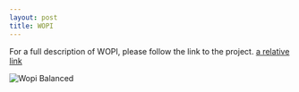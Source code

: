 ```yaml
---
layout: post
title: WOPI
---
```


For a full description of WOPI, please follow the link to the project.
[a relative link](https://raw.github.com/Kf-GaryNewport/Wopi/master/readme.md)

![Wopi Balanced](http://www.plantuml.com/plantuml/proxy?cache=no&src=https://raw.github.com/Kf-GaryNewport/Wopi/master/puml/WopiBalanced2.puml)


